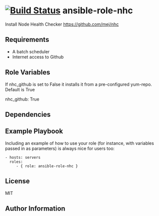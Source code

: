 [![Build Status](https://travis-ci.org/CSC-IT-Center-for-Science/ansible-role-nhc.svg?branch=master)](https://travis-ci.org/CSC-IT-Center-for-Science/ansible-role-nhc)
ansible-role-nhc
=========

Install Node Health Checker https://github.com/mej/nhc

Requirements
------------

 - A batch scheduler
 - Internet access to Github

Role Variables
--------------

If nhc_github is set to False it installs it from a pre-configured yum-repo.
Default is True

nhc_github: True

Dependencies
------------


Example Playbook
----------------

Including an example of how to use your role (for instance, with variables passed in as parameters) is always nice for users too:

    - hosts: servers
      roles:
         - { role: ansible-role-nhc }

License
-------

MIT

Author Information
------------------
